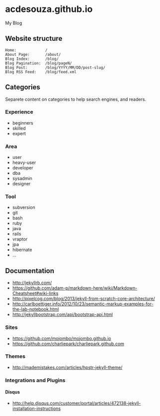 # acdesouza.github.io

My Blog

## Website structure

```
Home:             /
About Page:       /about/
Blog Index:       /blog/
Blog Pagination:  /blog/pageN/
Blog Post:        /blog/YYYY/MM/DD/post-slug/
Blog RSS Feed:    /blog/feed.xml
```

## Categories

Separete content on categories to help search engines, and readers.

### Experience
 * beginners
 * skilled
 * expert

### Area
 * user
 * heavy-user
 * developer
 * dba
 * sysadmin
 * designer

### Tool
 * subversion
 * git
 * bash
 * ruby
 * java
 * rails
 * vraptor
 * jpa
 * hibernate
 * ...

## Documentation
 * http://jekyllrb.com/
 * https://github.com/adam-p/markdown-here/wiki/Markdown-Cheatsheet#wiki-links
 * http://pixelcog.com/blog/2013/jekyll-from-scratch-core-architecture/
 * http://carlboettiger.info/2012/10/23/semantic-markup-examples-for-the-lab-notebook.html
 * http://jekyllbootstrap.com/api/bootstrap-api.html

### Sites
 * https://github.com/mojombo/mojombo.github.io
 * https://github.com/charliepark/charliepark.github.com

### Themes
 * http://mademistakes.com/articles/hpstr-jekyll-theme/

### Integrations and Plugins

#### Disqus
 * http://help.disqus.com/customer/portal/articles/472138-jekyll-installation-instructions


